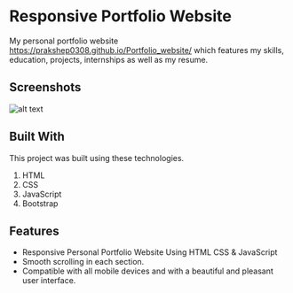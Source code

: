 # Responsive Portfolio Website

My personal portfolio website https://prakshep0308.github.io/Portfolio_website/ which features my skills, education, projects, internships as well as my resume.

## Screenshots

![alt text](<../Screenshot 2024-05-05 211441.png>)

## Built With

This project was built using these technologies.

1. HTML
2. CSS
3. JavaScript
4. Bootstrap

## Features

- Responsive Personal Portfolio Website Using HTML CSS & JavaScript
- Smooth scrolling in each section.
- Compatible with all mobile devices and with a beautiful and pleasant user interface.
